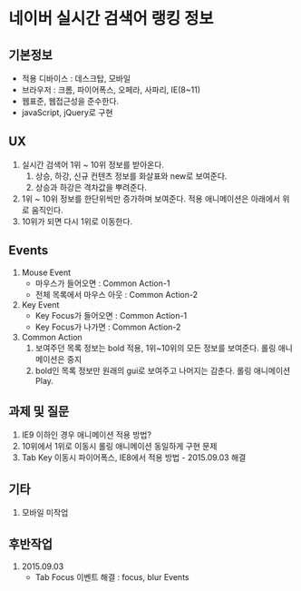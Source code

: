 # 네이버 실시간 검색어 랭킹 정보 

## 기본정보

- 적용 디바이스 : 데스크탑, 모바일 
- 브라우저 : 크롬, 파이어폭스, 오페라, 사파리, IE(8~11)
- 웹표준, 웹접근성을 준수한다.
- javaScript, jQuery로 구현

## UX

1. 실시간 검색어 1위 ~ 10위 정보를 받아온다. 
	1. 상승, 하강, 신규 컨텐츠 정보를 화살표와 new로 보여준다.
	2. 상승과 하강은 격차값을 뿌려준다.
2. 1위 ~ 10위 정보를 한단위씩만 증가하며 보여준다. 적용 애니메이션은 아래에서 위로 움직인다.
3. 10위가 되면 다시 1위로 이동한다.

## Events

1. Mouse Event
	- 마우스가 들어오면 : Common Action-1
	- 전체 목록에서 마우스 아웃 : Common Action-2
2. Key Event
	- Key Focus가 들어오면 : Common Action-1
	- Key Focus가 나가면 : Common Action-2
3. Common Action
	1. 보여주던 목록 정보는 bold 적용, 1위~10위의 모든 정보를 보여준다. 롤링 애니메이션은 중지
	2. bold인 목록 정보만 원래의 gui로 보여주고 나머지는 감춘다. 롤링 애니메이션 Play.	

## 과제 및 질문
1. IE9 이하인 경우 애니메이션 적용 방법?
2. 10위에서 1위로 이동시 롤링 애니메이션 동일하게 구현 문제
3. Tab Key 이동시 파이어폭스, IE8에서 적용 방법 - 2015.09.03 해결

## 기타
1. 모바일 미작업

## 후반작업
1. 2015.09.03 
	- Tab Focus 이벤트 해결 : focus, blur Events 
